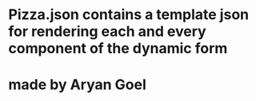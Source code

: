 # Pizza.json contains a template json for rendering each and every component of the dynamic form
# made by Aryan Goel
